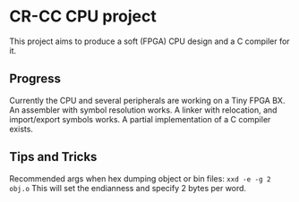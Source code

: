 # CR-CC CPU project

This project aims to produce a soft (FPGA) CPU design and a C compiler for it.

## Progress

Currently the CPU and several peripherals are working on a Tiny FPGA BX. An assembler with symbol resolution works. A linker with relocation, and import/export symbols works. A partial implementation of a C compiler exists.

## Tips and Tricks

Recommended args when hex dumping object or bin files: `xxd -e -g 2 obj.o` This will set the endianness and specify 2 bytes per word.
